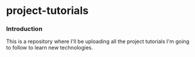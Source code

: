 # project-tutorials

### Introduction

This is a repository where I'll be uploading all the project tutorials I'm going to follow to learn new technologies.
